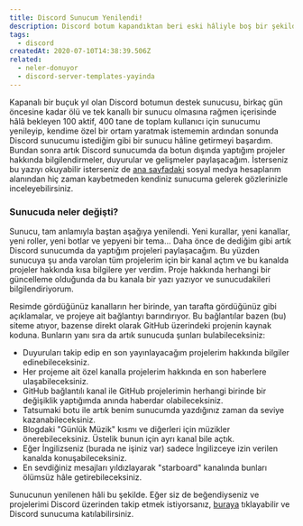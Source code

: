 ```yaml
---
title: Discord Sunucum Yenilendi!
description: Discord botum kapandıktan beri eski hâliyle boş bir şekilde duran sunucumu, aynı bu site gibi projelerimi ve projelerim hakkındaki bilgileri paylaştığım bir sunucuya çevirdim.
tags:
  - discord
createdAt: 2020-07-10T14:38:39.506Z
related:
  - neler-donuyor
  - discord-server-templates-yayinda
---
```


Kapanalı bir buçuk yıl olan Discord botumun destek sunucusu, birkaç gün öncesine kadar ölü ve tek kanallı bir sunucu olmasına rağmen içerisinde hâlâ bekleyen 100 aktif, 400 tane de toplam kullanıcı için sunucumu yenileyip, kendime özel bir ortam yaratmak istememin ardından sonunda Discord sunucumu istediğim gibi bir sunucu hâline getirmeyi başardım. Bundan sonra artık Discord sunucumda da botun dışında yaptığım projeler hakkında bilgilendirmeler, duyurular ve gelişmeler paylaşacağım. İsterseniz bu yazıyı okuyabilir isterseniz de [ana sayfadaki](/#socials) sosyal medya hesaplarım alanından hiç zaman kaybetmeden kendiniz sunucuma gelerek gözlerinizle inceleyebilirsiniz.

### Sunucuda neler değişti?

Sunucu, tam anlamıyla baştan aşağıya yenilendi. Yeni kurallar, yeni kanallar, yeni roller, yeni botlar ve yepyeni bir tema... Daha önce de dediğim gibi artık Discord sunucumda da yaptığım projeleri paylaşacağım. Bu yüzden sunucuya şu anda varolan tüm projelerim için bir kanal açtım ve bu kanalda projeler hakkında kısa bilgilere yer verdim. Proje hakkında herhangi bir güncelleme olduğunda da bu kanala bir yazı yazıyor ve sunucudakileri bilgilendiriyorum.

<smart-image src="https://the-person-under-this-message.is-inside.me/fBZJMNiT.png"></smart-image>

Resimde gördüğünüz kanalların her birinde, yan tarafta gördüğünüz gibi açıklamalar, ve projeye ait bağlantıyı barındırıyor. Bu bağlantılar bazen (bu) siteme atıyor, bazense direkt olarak GitHub üzerindeki projenin kaynak koduna. Bunların yanı sıra da artık sunucuda şunları bulabileceksiniz:

- Duyuruları takip edip en son yayınlayacağım projelerim hakkında bilgiler edinebileceksiniz.
- Her projeme ait özel kanalla projelerim hakkında en son haberlere ulaşabileceksiniz.
- GitHub bağlantılı kanal ile GitHub projelerimin herhangi birinde bir değişiklik yaptığımda anında haberdar olabileceksiniz.
- Tatsumaki botu ile artık benim sunucumda yazdığınız zaman da seviye kazanabileceksiniz.
- Blogdaki "Günlük Müzik" kısmı ve diğerleri için müzikler önerebileceksiniz. Üstelik bunun için ayrı kanal bile açtık.
- Eğer İngilizseniz (burada ne işiniz var) sadece İngilizceye izin verilen kanalda konuşabileceksiniz.
- En sevdiğiniz mesajları yıldızlayarak "starboard" kanalında bunları ölümsüz hâle getirebileceksiniz.

Sunucunun yenilenen hâli bu şekilde. Eğer siz de beğendiyseniz ve projelerimi Discord üzerinden takip etmek istiyorsanız, [buraya](/#socials) tıklayabilir ve Discord sunucuma katılabilirsiniz.
